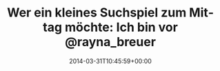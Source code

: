 ---
retweeted: false
source: <a href="http://twitter.com" rel="nofollow">Twitter Web Client</a>
entities:
  hashtags: []
  symbols: []
  user_mentions: []
  urls:
  - url: http://t.co/WIuiPHIeHa
    expanded_url: http://www.dw.de/was-geht-dich-europa-an/av-17512436
    display_url: dw.de/was-geht-dich-…
    indices:
    - '89'
    - '111'
display_text_range:
- '0'
- '115'
favorite_count: '0'
id_str: '450584788609814528'
truncated: false
retweet_count: '0'
id: '450584788609814528'
possibly_sensitive: false
created_at: Mon Mar 31 10:45:59 +0000 2014
favorited: false
full_text: 'Wer ein kleines Suchspiel zum Mittag möchte: Ich bin vor [@rayna_breuer](https://twitter.com/rayna_breuer)''s
  Kamera geraten:  :-)'
lang: de
quote_url: http://www.dw.de/was-geht-dich-europa-an/av-17512436
tags:
- pesos/twitter
date: '2014-03-31T10:45:59+00:00'
src: https://twitter.com/bascht/status/450584788609814528
original_url: https://twitter.com/bascht/status/450584788609814528
type: twitter_tweet
text: 'Wer ein kleines Suchspiel zum Mittag möchte: Ich bin vor [@rayna_breuer](https://twitter.com/rayna_breuer)''s
  Kamera geraten:  :-)'
title: 'Wer ein kleines Suchspiel zum Mittag möchte: Ich bin vor @rayna_breuer '

---